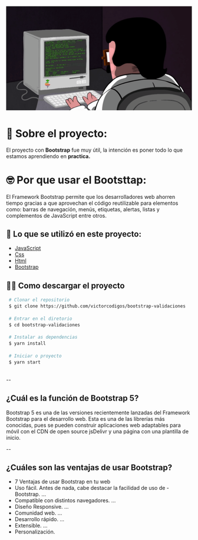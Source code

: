 <h1 aligh="center"> </h1> 

<h1>
  <img src="assets/1.gif"> </img>
  
  </h1> 


# 📂 Sobre el proyecto:

El proyecto con **Bootstrap** fue muy útil, la intención es poner todo lo que estamos aprendiendo en **practica.**

# 🤓 Por que usar el Bootsttap:

El Framework Bootstrap permite que los desarrolladores web ahorren tiempo gracias a que
 aprovechan el código reutilizable para elementos como: barras de navegación, 
  menús, etiquetas, alertas, listas y complementos de JavaScript entre otros.

## 🚀 Lo que se utilizó en este proyecto:

- [JavaScript](https://developer.mozilla.org/es/docs/Web/JavaScript)
- [Css](https://developer.mozilla.org/es/docs/Web/CSS)
- [Html](https://developer.mozilla.org/es/docs/Web/HTML)
- [Bootstrap](https://getbootstrap.com/)

##  👩‍💻 Como descargar el proyecto

```bash
 # Clonar el repositorio
 $ git clone https://github.com/victorcodigos/bootstrap-validaciones
 
 # Entrar en el diretorio
 $ cd bootstrap-validaciones

 # Instalar as dependencias
 $ yarn install

 # Iniciar o proyecto
 $ yarn start



```

--

## ¿Cuál es la función de Bootstrap 5?


Bootstrap 5 es una de las versiones recientemente lanzadas del Framework Bootstrap para el desarrollo web. Esta es una de las librerías más conocidas, pues se pueden construir aplicaciones web adaptables para móvil con el CDN de open source jsDelivr y una página con una plantilla de inicio.

--

## ¿Cuáles son las ventajas de usar Bootstrap?

- 7 Ventajas de usar Bootstrap en tu web
- Uso fácil. Antes de nada, cabe destacar la facilidad de uso de - Bootstrap. ...
- Compatible con distintos navegadores. ...
- Diseño Responsive. ...
- Comunidad web. ...
- Desarrollo rápido. ...
- Extensible. ...
- Personalización.














  